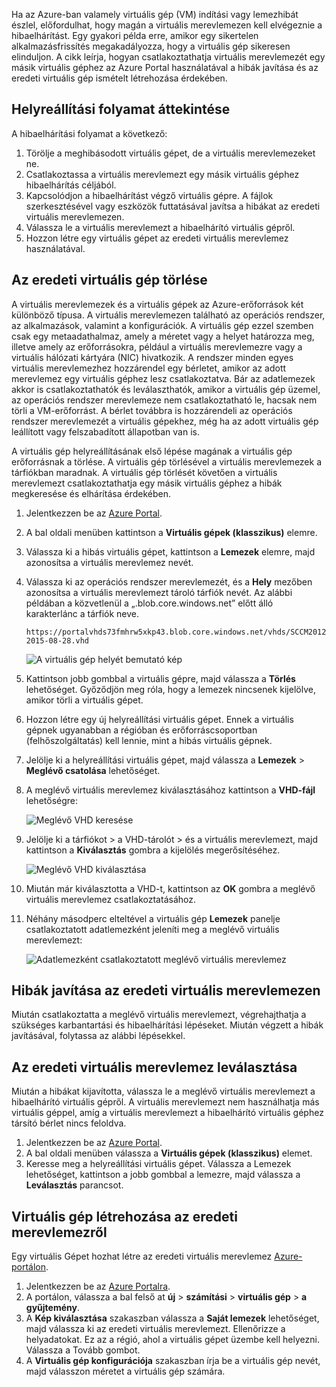Ha az Azure-ban valamely virtuális gép (VM) indítási vagy lemezhibát észlel, előfordulhat, hogy magán a virtuális merevlemezen kell elvégeznie a hibaelhárítást. Egy gyakori példa erre, amikor egy sikertelen alkalmazásfrissítés megakadályozza, hogy a virtuális gép sikeresen elinduljon. A cikk leírja, hogyan csatlakoztathatja virtuális merevlemezét egy másik virtuális géphez az Azure Portal használatával a hibák javítása és az eredeti virtuális gép ismételt létrehozása érdekében.


## <a name="recovery-process-overview"></a>Helyreállítási folyamat áttekintése
A hibaelhárítási folyamat a következő:

1. Törölje a meghibásodott virtuális gépet, de a virtuális merevlemezeket ne.
2. Csatlakoztassa a virtuális merevlemezt egy másik virtuális géphez hibaelhárítás céljából.
3. Kapcsolódjon a hibaelhárítást végző virtuális gépre. A fájlok szerkesztésével vagy eszközök futtatásával javítsa a hibákat az eredeti virtuális merevlemezen.
4. Válassza le a virtuális merevlemezt a hibaelhárító virtuális gépről.
5. Hozzon létre egy virtuális gépet az eredeti virtuális merevlemez használatával.

## <a name="delete-the-original-vm"></a>Az eredeti virtuális gép törlése
A virtuális merevlemezek és a virtuális gépek az Azure-erőforrások két különböző típusa. A virtuális merevlemezen található az operációs rendszer, az alkalmazások, valamint a konfigurációk. A virtuális gép ezzel szemben csak egy metaadathalmaz, amely a méretet vagy a helyet határozza meg, illetve amely az erőforrásokra, például a virtuális merevlemezre vagy a virtuális hálózati kártyára (NIC) hivatkozik. A rendszer minden egyes virtuális merevlemezhez hozzárendel egy bérletet, amikor az adott merevlemez egy virtuális géphez lesz csatlakoztatva. Bár az adatlemezek akkor is csatlakoztathatók és leválaszthatók, amikor a virtuális gép üzemel, az operációs rendszer merevlemeze nem csatlakoztatható le, hacsak nem törli a VM-erőforrást. A bérlet továbbra is hozzárendeli az operációs rendszer merevlemezét a virtuális gépekhez, még ha az adott virtuális gép leállított vagy felszabadított állapotban van is.

A virtuális gép helyreállításának első lépése magának a virtuális gép erőforrásnak a törlése. A virtuális gép törlésével a virtuális merevlemezek a tárfiókban maradnak. A virtuális gép törlését követően a virtuális merevlemezt csatlakoztathatja egy másik virtuális géphez a hibák megkeresése és elhárítása érdekében. 

1. Jelentkezzen be az [Azure Portal](https://portal.azure.com). 
2. A bal oldali menüben kattintson a **Virtuális gépek (klasszikus)** elemre.
3. Válassza ki a hibás virtuális gépet, kattintson a **Lemezek** elemre, majd azonosítsa a virtuális merevlemez nevét. 
4. Válassza ki az operációs rendszer merevlemezét, és a **Hely** mezőben azonosítsa a virtuális merevlemezt tároló tárfiók nevét. Az alábbi példában a közvetlenül a „.blob.core.windows.net” előtt álló karakterlánc a tárfiók neve.

    ```
    https://portalvhds73fmhrw5xkp43.blob.core.windows.net/vhds/SCCM2012-2015-08-28.vhd
    ```

    ![A virtuális gép helyét bemutató kép](./media/virtual-machines-classic-recovery-disks-portal/vm-location.png)

5. Kattintson jobb gombbal a virtuális gépre, majd válassza a **Törlés** lehetőséget. Győződjön meg róla, hogy a lemezek nincsenek kijelölve, amikor törli a virtuális gépet.
6. Hozzon létre egy új helyreállítási virtuális gépet. Ennek a virtuális gépnek ugyanabban a régióban és erőforráscsoportban (felhőszolgáltatás) kell lennie, mint a hibás virtuális gépnek.
7. Jelölje ki a helyreállítási virtuális gépet, majd válassza a **Lemezek** > **Meglévő csatolása** lehetőséget.
8. A meglévő virtuális merevlemez kiválasztásához kattintson a **VHD-fájl** lehetőségre:

    ![Meglévő VHD keresése](./media/virtual-machines-classic-recovery-disks-portal/select-vhd-location.png)

9. Jelölje ki a tárfiókot > a VHD-tárolót > és a virtuális merevlemezt, majd kattintson a **Kiválasztás** gombra a kijelölés megerősítéséhez.

    ![Meglévő VHD kiválasztása](./media/virtual-machines-classic-recovery-disks-portal/select-vhd.png)

10. Miután már kiválasztotta a VHD-t, kattintson az **OK** gombra a meglévő virtuális merevlemez csatlakoztatásához.
11. Néhány másodperc elteltével a virtuális gép **Lemezek** panelje csatlakoztatott adatlemezként jeleníti meg a meglévő virtuális merevlemezt:

    ![Adatlemezként csatlakoztatott meglévő virtuális merevlemez](./media/virtual-machines-classic-recovery-disks-portal/attached-disk.png)

## <a name="fix-issues-on-the-original-virtual-hard-disk"></a>Hibák javítása az eredeti virtuális merevlemezen
Miután csatlakoztatta a meglévő virtuális merevlemezt, végrehajthatja a szükséges karbantartási és hibaelhárítási lépéseket. Miután végzett a hibák javításával, folytassa az alábbi lépésekkel.

## <a name="unmount-and-detach-the-original-virtual-hard-disk"></a>Az eredeti virtuális merevlemez leválasztása
Miután a hibákat kijavította, válassza le a meglévő virtuális merevlemezt a hibaelhárító virtuális gépről. A virtuális merevlemezt nem használhatja más virtuális géppel, amíg a virtuális merevlemezt a hibaelhárító virtuális géphez társító bérlet nincs feloldva.  

1. Jelentkezzen be az [Azure Portal](https://portal.azure.com). 
2. A bal oldali menüben válassza a **Virtuális gépek (klasszikus)** elemet.
3. Keresse meg a helyreállítási virtuális gépet. Válassza a Lemezek lehetőséget, kattintson a jobb gombbal a lemezre, majd válassza a **Leválasztás** parancsot.

## <a name="create-a-vm-from-the-original-hard-disk"></a>Virtuális gép létrehozása az eredeti merevlemezről

Egy virtuális Gépet hozhat létre az eredeti virtuális merevlemez [Azure-portálon](https://portal.azure.com).

1. Jelentkezzen be az [Azure Portalra](https://portal.azure.com).
2. A portálon, válassza a bal felső at **új** > **számítási** > **virtuális gép** > **a gyűjtemény**.
3. A **Kép kiválasztása** szakaszban válassza a **Saját lemezek** lehetőséget, majd válassza ki az eredeti virtuális merevlemezt. Ellenőrizze a helyadatokat. Ez az a régió, ahol a virtuális gépet üzembe kell helyezni. Válassza a Tovább gombot.
4. A **Virtuális gép konfigurációja** szakaszban írja be a virtuális gép nevét, majd válasszon méretet a virtuális gép számára.
